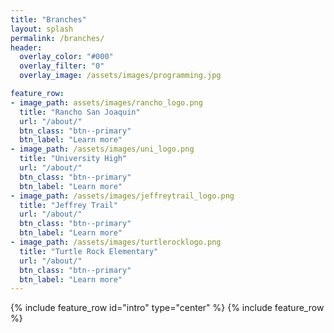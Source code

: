 ```yaml
---
title: "Branches"
layout: splash
permalink: /branches/
header:
  overlay_color: "#000"
  overlay_filter: "0"
  overlay_image: /assets/images/programming.jpg

feature_row:
- image_path: assets/images/rancho_logo.png
  title: "Rancho San Joaquin"
  url: "/about/"
  btn_class: "btn--primary"
  btn_label: "Learn more"
- image_path: /assets/images/uni_logo.png
  title: "University High"
  url: "/about/"
  btn_class: "btn--primary"
  btn_label: "Learn more"
- image_path: /assets/images/jeffreytrail_logo.png
  title: "Jeffrey Trail"
  url: "/about/"
  btn_class: "btn--primary"
  btn_label: "Learn more"
- image_path: /assets/images/turtlerocklogo.png
  title: "Turtle Rock Elementary"
  url: "/about/"
  btn_class: "btn--primary"
  btn_label: "Learn more"
---
```


{% include feature_row id="intro" type="center" %}
{% include feature_row %}
